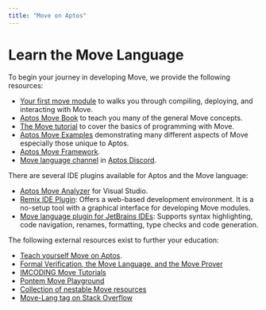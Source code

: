 ```yaml
---
title: "Move on Aptos"
---
```


# Learn the Move Language

To begin your journey in developing Move, we provide the following resources:

- [Your first move module](../tutorials/first-move-module.md) to walks you through compiling, deploying, and interacting with Move.
- [Aptos Move Book](./book/SUMMARY.md) to teach you many of the general Move concepts.
- [The Move tutorial](https://github.com/aptos-labs/aptos-core/tree/main/aptos-move/move-examples/move-tutorial) to cover the basics of programming with Move.
- [Aptos Move Examples](https://github.com/aptos-labs/aptos-core/tree/main/aptos-move/move-examples) demonstrating many different aspects of Move especially those unique to Aptos.
- [Aptos Move Framework](../reference/move.md).
- [Move language channel](https://discord.com/channels/945856774056083548/955573698868432896) in [Aptos Discord](https://discord.gg/aptosnetwork).

There are several IDE plugins available for Aptos and the Move language:

- [Aptos Move Analyzer](https://marketplace.visualstudio.com/items?itemName=MoveBit.aptos-move-analyzer) for Visual Studio.
- [Remix IDE Plugin](../community/contributions/remix-ide-plugin.md): Offers a web-based development environment. It is a no-setup tool with a graphical interface for developing Move modules.
- [Move language plugin for JetBrains IDEs](https://plugins.jetbrains.com/plugin/14721-move-language): Supports syntax highlighting, code navigation, renames, formatting, type checks and code generation.

The following external resources exist to further your education:

- [Teach yourself Move on Aptos](https://github.com/econia-labs/teach-yourself-move).
- [Formal Verification, the Move Language, and the Move Prover](https://www.certik.com/resources/blog/2wSOZ3mC55AB6CYol6Q2rP-formal-verification-the-move-language-and-the-move-prover)
- [IMCODING Move Tutorials](https://www.imcoding.online/tutorials?tag=Aptos)
- [Pontem Move Playground](https://playground.pontem.network/)
- [Collection of nestable Move resources](https://github.com/taoheorg/taohe)
- [Move-Lang tag on Stack Overflow](https://stackoverflow.com/questions/tagged/move-lang)
